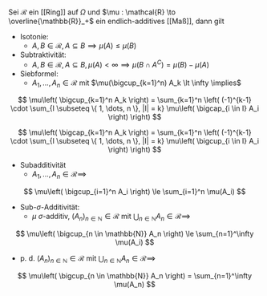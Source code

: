 Sei $\mathcal{R}$ ein [[Ring]] auf $\Omega$ und $\mu : \mathcal{R} \to \overline{\mathbb{R}}_+$ ein endlich-additives [[Maß]], dann gilt
- Isotonie:
	- $A, B \in \mathcal{R}, A \subseteq B \implies \mu(A) \le \mu(B)$
- Subtraktivität:
	- $A, B \in \mathcal{R}, A \subseteq B, \mu(A) \lt \infty \implies \mu(B \cap A^C) = \mu(B) - \mu(A)$
- Siebformel:
	- $A_1, \dots, A_n \in \mathcal{R}$ mit $\mu(\bigcup_{k=1}^n) A_k \lt \infty \implies$

$$
	\mu\left( \bigcup_{k=1}^n A_k \right) = \sum_{k=1}^n \left( (-1)^{k-1} \cdot \sum_{I \subseteq \{ 1, \dots, n \}, |I| = k} \mu\left( \bigcap_{i \in I} A_i \right) \right)
$$

$$
	\mu\left( \bigcap_{k=1}^n A_k \right) = \sum_{k=1}^n \left( (-1)^{k-1} \cdot \sum_{I \subseteq \{ 1, \dots, n \}, |I| = k} \mu\left( \bigcup_{i \in I} A_i \right) \right)
$$

- Subadditivität
	- $A_1, \dots, A_n \in \mathcal{R} \implies$

$$
	\mu\left( \bigcup_{i=1}^n A_i \right) \le \sum_{i=1}^n \mu(A_i)
$$

- Sub-$\sigma$-Additivität:
	- $\mu$ $\sigma$-additiv, $(A_n)_{n \in \mathbb{N}} \in \mathcal{R}$ mit $\bigcup_{n \in \mathbb{N}} A_n \in \mathcal{R} \implies$

$$
	\mu\left( \bigcup_{n \in \mathbb{N}} A_n \right) \le \sum_{n=1}^\infty \mu(A_i)
$$

- p. d. $(A_n)_{n \in \mathbb{N}} \in \mathcal{R}$ mit $\bigcup_{n \in \mathbb{N}} A_n \in \mathcal{R} \implies$

$$
	\mu\left( \bigcup_{n \in \mathbb{N}} A_n \right) = \sum_{n=1}^\infty \mu(A_n)
$$